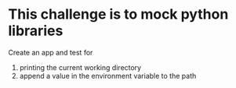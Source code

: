 # This challenge is to mock python libraries

Create an app and test for
1. printing the current working directory
2. append a value in the environment variable to the path

